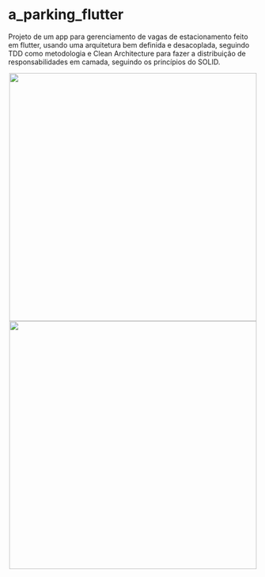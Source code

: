 # a_parking_flutter

Projeto de um app para gerenciamento de vagas de estacionamento feito em flutter, usando uma arquitetura bem definida e desacoplada, seguindo TDD como metodologia e Clean Architecture para fazer a distribuição de responsabilidades em camada, seguindo os princípios do SOLID.

<div align="center">
<img src="https://user-images.githubusercontent.com/39202278/172029777-ea03e937-b564-483b-aa11-3cad43767725.PNG" width="500px" />
</div>

<div align="center">
<img src="https://user-images.githubusercontent.com/39202278/172029852-b2133504-5141-4cb6-9ade-8d3db3e1b833.PNG" width="500px" />
</div>
 


 
